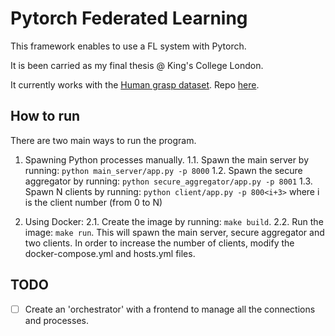 # Pytorch Federated Learning
This framework enables to use a FL system with Pytorch.

It is been carried as my final thesis @ King's College London.

It currently works with the [Human grasp dataset](http://stag.csail.mit.edu/). Repo [here](https://github.com/Erkil1452/touch).

## How to run
There are two main ways to run the program.

1. Spawning Python processes manually.
    1.1. Spawn the main server by running: `python main_server/app.py -p 8000`
    1.2. Spawn the secure aggregator by running: `python secure_aggregator/app.py -p 8001`
    1.3. Spawn N clients by running: `python client/app.py -p 800<i+3>` where i is the client number (from 0 to N)

2. Using Docker:
    2.1. Create the image by running: `make build`.
    2.2. Run the image: `make run`. This will spawn the main server, secure aggregator and two clients. In order to increase the number of clients, modify the docker-compose.yml and hosts.yml files.


## TODO
- [ ] Create an 'orchestrator' with a frontend to manage all the connections and processes.
